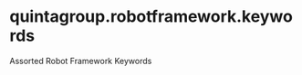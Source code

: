 quintagroup.robotframework.keywords
===================================

Assorted Robot Framework Keywords
